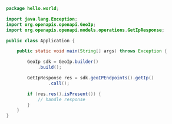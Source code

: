 <!-- Start SDK Example Usage [usage] -->
```java
package hello.world;

import java.lang.Exception;
import org.openapis.openapi.GeoIp;
import org.openapis.openapi.models.operations.GetIpResponse;

public class Application {

    public static void main(String[] args) throws Exception {

        GeoIp sdk = GeoIp.builder()
            .build();

        GetIpResponse res = sdk.geoIPEndpoints().getIp()
                .call();

        if (res.res().isPresent()) {
            // handle response
        }
    }
}
```
<!-- End SDK Example Usage [usage] -->